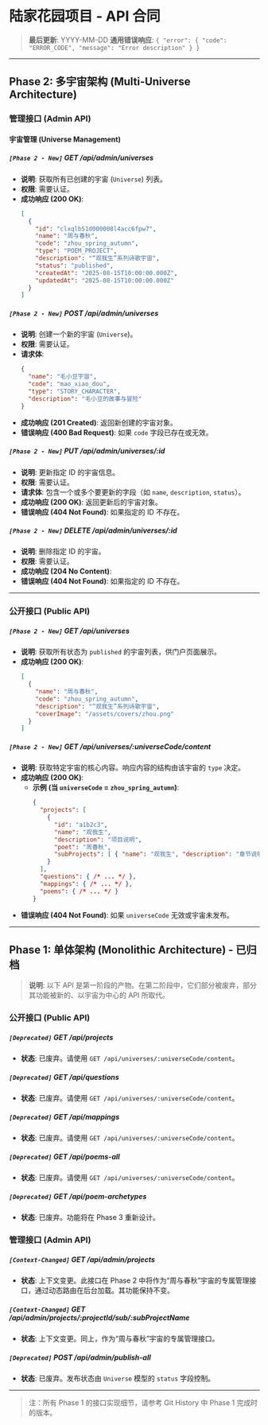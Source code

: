 # 陆家花园项目 - API 合同

> **最后更新**: YYYY-MM-DD
> **通用错误响应**: `{ "error": { "code": "ERROR_CODE", "message": "Error description" } }`

---

## Phase 2: 多宇宙架构 (Multi-Universe Architecture)

### 管理接口 (Admin API)

#### 宇宙管理 (Universe Management)

##### `[Phase 2 - New]` GET /api/admin/universes
- **说明**: 获取所有已创建的宇宙 (`Universe`) 列表。
- **权限**: 需要认证。
- **成功响应 (200 OK)**:
  ```json
  [
    {
      "id": "clxqlb51d000008l4acc6fpw7",
      "name": "周与春秋",
      "code": "zhou_spring_autumn",
      "type": "POEM_PROJECT",
      "description": "“观我生”系列诗歌宇宙",
      "status": "published",
      "createdAt": "2025-08-15T10:00:00.000Z",
      "updatedAt": "2025-08-15T10:00:00.000Z"
    }
  ]
  ```

##### `[Phase 2 - New]` POST /api/admin/universes
- **说明**: 创建一个新的宇宙 (`Universe`)。
- **权限**: 需要认证。
- **请求体**:
  ```json
  {
    "name": "毛小豆宇宙",
    "code": "mao_xiao_dou",
    "type": "STORY_CHARACTER",
    "description": "毛小豆的故事与冒险"
  }
  ```
- **成功响应 (201 Created)**: 返回新创建的宇宙对象。
- **错误响应 (400 Bad Request)**: 如果 `code` 字段已存在或无效。

##### `[Phase 2 - New]` PUT /api/admin/universes/:id
- **说明**: 更新指定 ID 的宇宙信息。
- **权限**: 需要认证。
- **请求体**: 包含一个或多个要更新的字段（如 `name`, `description`, `status`）。
- **成功响应 (200 OK)**: 返回更新后的宇宙对象。
- **错误响应 (404 Not Found)**: 如果指定的 ID 不存在。

##### `[Phase 2 - New]` DELETE /api/admin/universes/:id
- **说明**: 删除指定 ID 的宇宙。
- **权限**: 需要认证。
- **成功响应 (204 No Content)**:
- **错误响应 (404 Not Found)**: 如果指定的 ID 不存在。

---

### 公开接口 (Public API)

##### `[Phase 2 - New]` GET /api/universes
- **说明**: 获取所有状态为 `published` 的宇宙列表，供门户页面展示。
- **成功响应 (200 OK)**:
  ```json
  [
    {
      "name": "周与春秋",
      "code": "zhou_spring_autumn",
      "description": "“观我生”系列诗歌宇宙",
      "coverImage": "/assets/covers/zhou.png" 
    }
  ]
  ```

##### `[Phase 2 - New]` GET /api/universes/:universeCode/content
- **说明**: 获取特定宇宙的核心内容。响应内容的结构由该宇宙的 `type` 决定。
- **成功响应 (200 OK)**:
  - **示例 (当 `universeCode` = `zhou_spring_autumn`)**:
    ```json
    {
      "projects": [
        {
          "id": "a1b2c3",
          "name": "观我生",
          "description": "项目说明",
          "poet": "周春秋",
          "subProjects": [ { "name": "观我生", "description": "章节说明" } ]
        }
      ],
      "questions": { /* ... */ },
      "mappings": { /* ... */ },
      "poems": { /* ... */ }
    }
    ```
- **错误响应 (404 Not Found)**: 如果 `universeCode` 无效或宇宙未发布。

---

## Phase 1: 单体架构 (Monolithic Architecture) - 已归档

> **说明**: 以下 API 是第一阶段的产物。在第二阶段中，它们部分被废弃，部分其功能被新的、以宇宙为中心的 API 所取代。

### 公开接口 (Public API)

##### `[Deprecated]` GET /api/projects
- **状态**: 已废弃。请使用 `GET /api/universes/:universeCode/content`。

##### `[Deprecated]` GET /api/questions
- **状态**: 已废弃。请使用 `GET /api/universes/:universeCode/content`。

##### `[Deprecated]` GET /api/mappings
- **状态**: 已废弃。请使用 `GET /api/universes/:universeCode/content`。

##### `[Deprecated]` GET /api/poems-all
- **状态**: 已废弃。请使用 `GET /api/universes/:universeCode/content`。

##### `[Deprecated]` GET /api/poem-archetypes
- **状态**: 已废弃。功能将在 Phase 3 重新设计。


### 管理接口 (Admin API)

##### `[Context-Changed]` GET /api/admin/projects
- **状态**: 上下文变更。此接口在 Phase 2 中将作为“周与春秋”宇宙的专属管理接口，通过动态路由在后台加载。其功能保持不变。

##### `[Context-Changed]` GET /api/admin/projects/:projectId/sub/:subProjectName
- **状态**: 上下文变更。同上，作为“周与春秋”宇宙的专属管理接口。

##### `[Deprecated]` POST /api/admin/publish-all
- **状态**: 已废弃。发布状态由 `Universe` 模型的 `status` 字段控制。

---
> 注：所有 Phase 1 的接口实现细节，请参考 Git History 中 Phase 1 完成时的版本。


